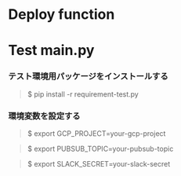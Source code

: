 # Deploy function

# Test main.py
### テスト環境用パッケージをインストールする
>$ pip install -r requirement-test.py

### 環境変数を設定する
>$ export GCP_PROJECT=your-gcp-project

>$ export PUBSUB_TOPIC=your-pubsub-topic

>$ export SLACK_SECRET=your-slack-secret